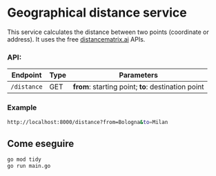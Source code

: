 # Geographical distance service
This service calculates the distance between two points (coordinate or address). It uses the free [distancematrix.ai](distancematrix.ai) APIs.

### API:
| Endpoint | Type | Parameters |
| - | - | - |
| `/distance` | GET | **from**: starting point; **to**: destination point |

### Example 
```sh
http://localhost:8000/distance?from=Bologna&to=Milan
```

## Come eseguire
```sh
go mod tidy
go run main.go
```
